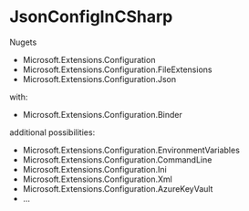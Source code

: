# JsonConfigInCSharp

Nugets

- Microsoft.Extensions.Configuration
- Microsoft.Extensions.Configuration.FileExtensions
- Microsoft.Extensions.Configuration.Json

with:

- Microsoft.Extensions.Configuration.Binder

additional possibilities:

- Microsoft.Extensions.Configuration.EnvironmentVariables
- Microsoft.Extensions.Configuration.CommandLine
- Microsoft.Extensions.Configuration.Ini
- Microsoft.Extensions.Configuration.Xml
- Microsoft.Extensions.Configuration.AzureKeyVault
- ...